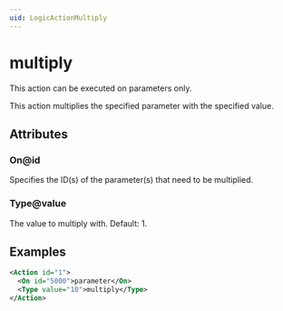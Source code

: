 ```yaml
---
uid: LogicActionMultiply
---
```


# multiply

This action can be executed on parameters only.

This action multiplies the specified parameter with the specified value.

## Attributes

### On@id

Specifies the ID(s) of the parameter(s) that need to be multiplied.

### Type@value

The value to multiply with. Default: 1.

## Examples

```xml
<Action id="1">
  <On id="5000">parameter</On>
  <Type value="10">multiply</Type>
</Action>
```
